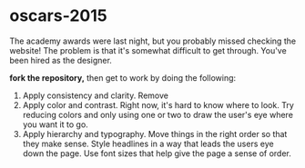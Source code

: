 # oscars-2015

The academy awards were last night, but you probably missed checking the website! The problem is that it's somewhat difficult to get through. You've been hired as the designer. 

**fork the repository,** then get to work by doing the following:

1. Apply consistency and clarity. Remove 
2. Apply color and contrast. Right now, it's hard to know where to look. Try reducing colors and only using one or two to draw the user's eye where you want it to go.
3. Apply hierarchy and typography. Move things in the right order so that they make sense. Style headlines in a way that leads the users eye down the page. Use font sizes that help give the page a sense of order.
